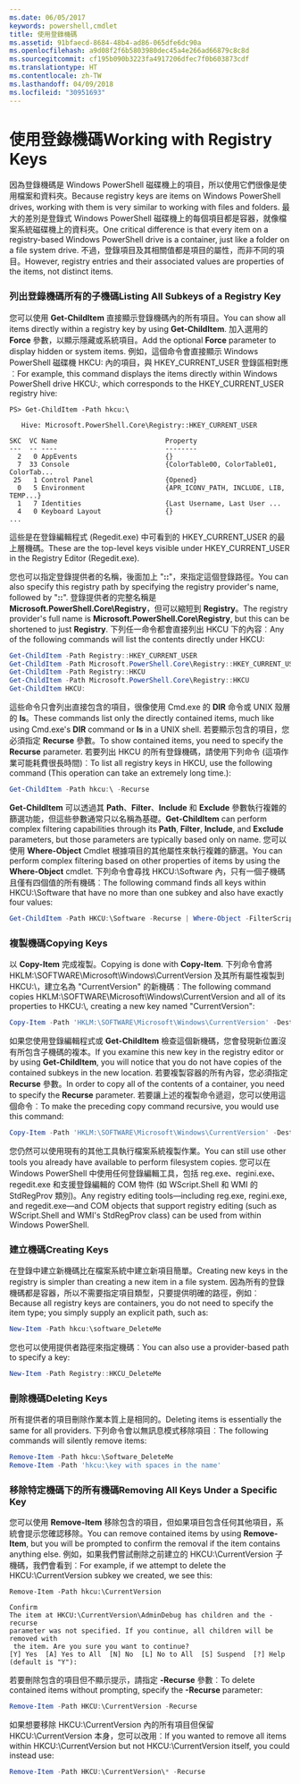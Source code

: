 ```yaml
---
ms.date: 06/05/2017
keywords: powershell,cmdlet
title: 使用登錄機碼
ms.assetid: 91bfaecd-8684-48b4-ad86-065dfe6dc90a
ms.openlocfilehash: a9d08f2f6b5803980dec45a4e266ad66879c8c8d
ms.sourcegitcommit: cf195b090b3223fa4917206dfec7f0b603873cdf
ms.translationtype: HT
ms.contentlocale: zh-TW
ms.lasthandoff: 04/09/2018
ms.locfileid: "30951693"
---
```

# <a name="working-with-registry-keys"></a><span data-ttu-id="1029c-103">使用登錄機碼</span><span class="sxs-lookup"><span data-stu-id="1029c-103">Working with Registry Keys</span></span>

<span data-ttu-id="1029c-104">因為登錄機碼是 Windows PowerShell 磁碟機上的項目，所以使用它們很像是使用檔案和資料夾。</span><span class="sxs-lookup"><span data-stu-id="1029c-104">Because registry keys are items on Windows PowerShell drives, working with them is very similar to working with files and folders.</span></span> <span data-ttu-id="1029c-105">最大的差別是登錄式 Windows PowerShell 磁碟機上的每個項目都是容器，就像檔案系統磁碟機上的資料夾。</span><span class="sxs-lookup"><span data-stu-id="1029c-105">One critical difference is that every item on a registry-based Windows PowerShell drive is a container, just like a folder on a file system drive.</span></span> <span data-ttu-id="1029c-106">不過，登錄項目及其相關值都是項目的屬性，而非不同的項目。</span><span class="sxs-lookup"><span data-stu-id="1029c-106">However, registry entries and their associated values are properties of the items, not distinct items.</span></span>

### <a name="listing-all-subkeys-of-a-registry-key"></a><span data-ttu-id="1029c-107">列出登錄機碼所有的子機碼</span><span class="sxs-lookup"><span data-stu-id="1029c-107">Listing All Subkeys of a Registry Key</span></span>

<span data-ttu-id="1029c-108">您可以使用 **Get-ChildItem** 直接顯示登錄機碼內的所有項目。</span><span class="sxs-lookup"><span data-stu-id="1029c-108">You can show all items directly within a registry key by using **Get-ChildItem**.</span></span> <span data-ttu-id="1029c-109">加入選用的 **Force** 參數，以顯示隱藏或系統項目。</span><span class="sxs-lookup"><span data-stu-id="1029c-109">Add the optional **Force** parameter to display hidden or system items.</span></span> <span data-ttu-id="1029c-110">例如，這個命令會直接顯示 Windows PowerShell 磁碟機 HKCU: 內的項目，與 HKEY_CURRENT_USER 登錄區相對應︰</span><span class="sxs-lookup"><span data-stu-id="1029c-110">For example, this command displays the items directly within Windows PowerShell drive HKCU:, which corresponds to the HKEY_CURRENT_USER registry hive:</span></span>

```
PS> Get-ChildItem -Path hkcu:\

   Hive: Microsoft.PowerShell.Core\Registry::HKEY_CURRENT_USER

SKC  VC Name                           Property
---  -- ----                           --------
  2   0 AppEvents                      {}
  7  33 Console                        {ColorTable00, ColorTable01, ColorTab...
 25   1 Control Panel                  {Opened}
  0   5 Environment                    {APR_ICONV_PATH, INCLUDE, LIB, TEMP...}
  1   7 Identities                     {Last Username, Last User ...
  4   0 Keyboard Layout                {}
...
```

<span data-ttu-id="1029c-111">這些是在登錄編輯程式 (Regedit.exe) 中可看到的 HKEY_CURRENT_USER 的最上層機碼。</span><span class="sxs-lookup"><span data-stu-id="1029c-111">These are the top-level keys visible under HKEY_CURRENT_USER in the Registry Editor (Regedit.exe).</span></span>

<span data-ttu-id="1029c-112">您也可以指定登錄提供者的名稱，後面加上 "**::**"，來指定這個登錄路徑。</span><span class="sxs-lookup"><span data-stu-id="1029c-112">You can also specify this registry path by specifying the registry provider's name, followed by "**::**".</span></span> <span data-ttu-id="1029c-113">登錄提供者的完整名稱是 **Microsoft.PowerShell.Core\\Registry**，但可以縮短到 **Registry**。</span><span class="sxs-lookup"><span data-stu-id="1029c-113">The registry provider's full name is **Microsoft.PowerShell.Core\\Registry**, but this can be shortened to just **Registry**.</span></span> <span data-ttu-id="1029c-114">下列任一命令都會直接列出 HKCU 下的內容︰</span><span class="sxs-lookup"><span data-stu-id="1029c-114">Any of the following commands will list the contents directly under HKCU:</span></span>

```powershell
Get-ChildItem -Path Registry::HKEY_CURRENT_USER
Get-ChildItem -Path Microsoft.PowerShell.Core\Registry::HKEY_CURRENT_USER
Get-ChildItem -Path Registry::HKCU
Get-ChildItem -Path Microsoft.PowerShell.Core\Registry::HKCU
Get-ChildItem HKCU:
```

<span data-ttu-id="1029c-115">這些命令只會列出直接包含的項目，很像使用 Cmd.exe 的 **DIR** 命令或 UNIX 殼層的 **ls**。</span><span class="sxs-lookup"><span data-stu-id="1029c-115">These commands list only the directly contained items, much like using Cmd.exe's **DIR** command or **ls** in a UNIX shell.</span></span> <span data-ttu-id="1029c-116">若要顯示包含的項目，您必須指定 **Recurse** 參數。</span><span class="sxs-lookup"><span data-stu-id="1029c-116">To show contained items, you need to specify the **Recurse** parameter.</span></span> <span data-ttu-id="1029c-117">若要列出 HKCU 的所有登錄機碼，請使用下列命令 (這項作業可能耗費很長時間)︰</span><span class="sxs-lookup"><span data-stu-id="1029c-117">To list all registry keys in HKCU, use the following command (This operation can take an extremely long time.):</span></span>

```powershell
Get-ChildItem -Path hkcu:\ -Recurse
```

<span data-ttu-id="1029c-118">**Get-ChildItem** 可以透過其 **Path**、**Filter**、**Include** 和 **Exclude** 參數執行複雜的篩選功能，但這些參數通常只以名稱為基礎。</span><span class="sxs-lookup"><span data-stu-id="1029c-118">**Get-ChildItem** can perform complex filtering capabilities through its **Path**, **Filter**, **Include**, and **Exclude** parameters, but those parameters are typically based only on name.</span></span> <span data-ttu-id="1029c-119">您可以使用 **Where-Object** Cmdlet 根據項目的其他屬性來執行複雜的篩選。</span><span class="sxs-lookup"><span data-stu-id="1029c-119">You can perform complex filtering based on other properties of items by using the **Where-Object** cmdlet.</span></span> <span data-ttu-id="1029c-120">下列命令會尋找 HKCU:\\Software 內，只有一個子機碼且僅有四個值的所有機碼︰</span><span class="sxs-lookup"><span data-stu-id="1029c-120">The following command finds all keys within HKCU:\\Software that have no more than one subkey and also have exactly four values:</span></span>

```powershell
Get-ChildItem -Path HKCU:\Software -Recurse | Where-Object -FilterScript {($_.SubKeyCount -le 1) -and ($_.ValueCount -eq 4) }
```

### <a name="copying-keys"></a><span data-ttu-id="1029c-121">複製機碼</span><span class="sxs-lookup"><span data-stu-id="1029c-121">Copying Keys</span></span>

<span data-ttu-id="1029c-122">以 **Copy-Item** 完成複製。</span><span class="sxs-lookup"><span data-stu-id="1029c-122">Copying is done with **Copy-Item**.</span></span> <span data-ttu-id="1029c-123">下列命令會將 HKLM:\\SOFTWARE\\Microsoft\\Windows\\CurrentVersion 及其所有屬性複製到 HKCU:\\，建立名為 "CurrentVersion" 的新機碼︰</span><span class="sxs-lookup"><span data-stu-id="1029c-123">The following command copies HKLM:\\SOFTWARE\\Microsoft\\Windows\\CurrentVersion and all of its properties to HKCU:\\, creating a new key named "CurrentVersion":</span></span>

```powershell
Copy-Item -Path 'HKLM:\SOFTWARE\Microsoft\Windows\CurrentVersion' -Destination hkcu:
```

<span data-ttu-id="1029c-124">如果您使用登錄編輯程式或 **Get-ChildItem** 檢查這個新機碼，您會發現新位置沒有所包含子機碼的複本。</span><span class="sxs-lookup"><span data-stu-id="1029c-124">If you examine this new key in the registry editor or by using **Get-ChildItem**, you will notice that you do not have copies of the contained subkeys in the new location.</span></span> <span data-ttu-id="1029c-125">若要複製容器的所有內容，您必須指定 **Recurse** 參數。</span><span class="sxs-lookup"><span data-stu-id="1029c-125">In order to copy all of the contents of a container, you need to specify the **Recurse** parameter.</span></span> <span data-ttu-id="1029c-126">若要讓上述的複製命令遞迴，您可以使用這個命令︰</span><span class="sxs-lookup"><span data-stu-id="1029c-126">To make the preceding copy command recursive, you would use this command:</span></span>

```powershell
Copy-Item -Path 'HKLM:\SOFTWARE\Microsoft\Windows\CurrentVersion' -Destination hkcu: -Recurse
```

<span data-ttu-id="1029c-127">您仍然可以使用現有的其他工具執行檔案系統複製作業。</span><span class="sxs-lookup"><span data-stu-id="1029c-127">You can still use other tools you already have available to perform filesystem copies.</span></span> <span data-ttu-id="1029c-128">您可以在 Windows PowerShell 中使用任何登錄編輯工具，包括 reg.exe、regini.exe、regedit.exe 和支援登錄編輯的 COM 物件 (如 WScript.Shell 和 WMI 的 StdRegProv 類別)。</span><span class="sxs-lookup"><span data-stu-id="1029c-128">Any registry editing tools—including reg.exe, regini.exe, and regedit.exe—and COM objects that support registry editing (such as WScript.Shell and WMI's StdRegProv class) can be used from within Windows PowerShell.</span></span>

### <a name="creating-keys"></a><span data-ttu-id="1029c-129">建立機碼</span><span class="sxs-lookup"><span data-stu-id="1029c-129">Creating Keys</span></span>

<span data-ttu-id="1029c-130">在登錄中建立新機碼比在檔案系統中建立新項目簡單。</span><span class="sxs-lookup"><span data-stu-id="1029c-130">Creating new keys in the registry is simpler than creating a new item in a file system.</span></span> <span data-ttu-id="1029c-131">因為所有的登錄機碼都是容器，所以不需要指定項目類型，只要提供明確的路徑，例如︰</span><span class="sxs-lookup"><span data-stu-id="1029c-131">Because all registry keys are containers, you do not need to specify the item type; you simply supply an explicit path, such as:</span></span>

```powershell
New-Item -Path hkcu:\software_DeleteMe
```

<span data-ttu-id="1029c-132">您也可以使用提供者路徑來指定機碼︰</span><span class="sxs-lookup"><span data-stu-id="1029c-132">You can also use a provider-based path to specify a key:</span></span>

```powershell
New-Item -Path Registry::HKCU_DeleteMe
```

### <a name="deleting-keys"></a><span data-ttu-id="1029c-133">刪除機碼</span><span class="sxs-lookup"><span data-stu-id="1029c-133">Deleting Keys</span></span>

<span data-ttu-id="1029c-134">所有提供者的項目刪除作業本質上是相同的。</span><span class="sxs-lookup"><span data-stu-id="1029c-134">Deleting items is essentially the same for all providers.</span></span> <span data-ttu-id="1029c-135">下列命令會以無訊息模式移除項目︰</span><span class="sxs-lookup"><span data-stu-id="1029c-135">The following commands will silently remove items:</span></span>

```powershell
Remove-Item -Path hkcu:\Software_DeleteMe
Remove-Item -Path 'hkcu:\key with spaces in the name'
```

### <a name="removing-all-keys-under-a-specific-key"></a><span data-ttu-id="1029c-136">移除特定機碼下的所有機碼</span><span class="sxs-lookup"><span data-stu-id="1029c-136">Removing All Keys Under a Specific Key</span></span>

<span data-ttu-id="1029c-137">您可以使用 **Remove-Item** 移除包含的項目，但如果項目包含任何其他項目，系統會提示您確認移除。</span><span class="sxs-lookup"><span data-stu-id="1029c-137">You can remove contained items by using **Remove-Item**, but you will be prompted to confirm the removal if the item contains anything else.</span></span> <span data-ttu-id="1029c-138">例如，如果我們嘗試刪除之前建立的 HKCU:\\CurrentVersion 子機碼，我們會看到︰</span><span class="sxs-lookup"><span data-stu-id="1029c-138">For example, if we attempt to delete the HKCU:\\CurrentVersion subkey we created, we see this:</span></span>

```
Remove-Item -Path hkcu:\CurrentVersion

Confirm
The item at HKCU:\CurrentVersion\AdminDebug has children and the -recurse
parameter was not specified. If you continue, all children will be removed with
 the item. Are you sure you want to continue?
[Y] Yes  [A] Yes to All  [N] No  [L] No to All  [S] Suspend  [?] Help
(default is "Y"):
```

<span data-ttu-id="1029c-139">若要刪除包含的項目但不顯示提示，請指定 **-Recurse** 參數︰</span><span class="sxs-lookup"><span data-stu-id="1029c-139">To delete contained items without prompting, specify the **-Recurse** parameter:</span></span>

```powershell
Remove-Item -Path HKCU:\CurrentVersion -Recurse
```

<span data-ttu-id="1029c-140">如果想要移除 HKCU:\\CurrentVersion 內的所有項目但保留 HKCU:\\CurrentVersion 本身，您可以改用︰</span><span class="sxs-lookup"><span data-stu-id="1029c-140">If you wanted to remove all items within HKCU:\\CurrentVersion but not HKCU:\\CurrentVersion itself, you could instead use:</span></span>

```powershell
Remove-Item -Path HKCU:\CurrentVersion\* -Recurse
```